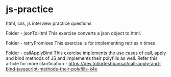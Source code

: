 # js-practice

html, css, js interview practice questions

Folder - jsonToHtml
This exercise converts a json object to html.

Folder - retryPromises
This exercise is for implementing retries n times

Folder - callApplyBind
This exercise implements the use cases of call, apply and bind methods of JS and implements their polyfills as well.
Refer this article for more clarification - https://dev.to/kirteshbansal/call-apply-and-bind-javascript-methods-their-polyfills-k4e

